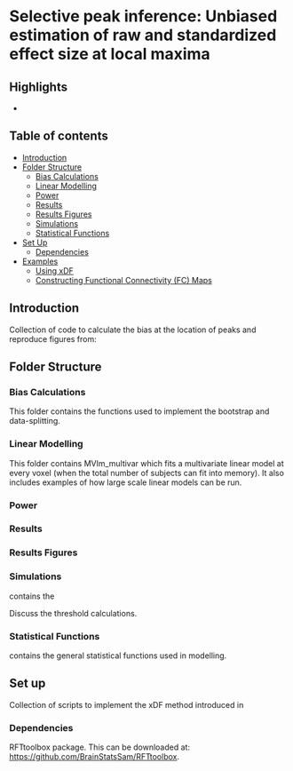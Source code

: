 # Selective peak inference: Unbiased estimation of raw and standardized effect size at local maxima

## Highlights
* 

## Table of contents
* [Introduction](#introduction)
* [Folder Structure](#folderstruct)
    * [Bias Calculations](#biascalcs)
    * [Linear Modelling](#linmod)
    * [Power](#power)
    * [Results](#results)
    * [Results Figures](#resfigs)
    * [Simulations](#sims)
    * [Statistical Functions](#statfns)
* [Set Up](#setup)
    * [Dependencies](#dependencies)
* [Examples](#Examples)
    * [Using xDF](#xxDF)
    * [Constructing Functional Connectivity (FC) Maps](#FC)

## Introduction <a name="introduction"></a>
Collection of code to calculate the bias at the location of peaks and
reproduce figures from:

## Folder Structure <a name="folderstruct"></a>

### Bias Calculations <a name="biascalcs"></a>

This folder contains the functions used to implement the bootstrap and
data-splitting.

### Linear Modelling <a name="linmod"></a>
This folder contains MVlm_multivar which fits a multivariate linear model 
at every voxel (when the total number of subjects can fit into memory). 
It also includes examples of how large scale linear models can be run.

### Power <a name="power"></a>

### Results <a name="results"></a>

### Results Figures <a name="resfigs"></a>

### Simulations <a name="sims"></a>

contains the 

Discuss the threshold calculations. 

### Statistical Functions <a name="statfns"></a>

contains the general statistical functions used in modelling.

## Set up <a name="setup"></a>
Collection of scripts to implement the xDF method introduced in

### Dependencies <a name="dependencies"></a>
RFTtoolbox package. This can be downloaded at: https://github.com/BrainStatsSam/RFTtoolbox.
